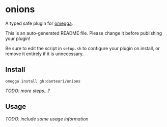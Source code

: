 <!--

When uploading your plugin to github/gitlab
start your repo name with "omegga-"

example: https://github.com/danteori/omegga-onions

Your plugin will be installed via omegga install gh:danteori/onions

-->

# onions

A typed safe plugin for [omegga](https://github.com/brickadia-community/omegga).

This is an auto-generated README file. Please change it before publishing your plugin!

Be sure to edit the script in `setup.sh` to configure your plugin on install, or
remove it entirely if it is unnecessary.

## Install

`omegga install gh:danteori/onions`

_TODO: more steps...?_

## Usage

_TODO: include some usage information_

